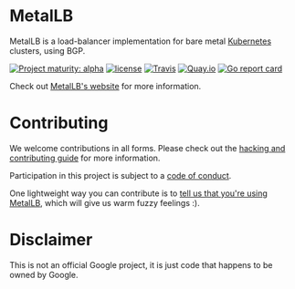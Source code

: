 # MetalLB

MetalLB is a load-balancer implementation for bare
metal [Kubernetes](https://kubernetes.io) clusters, using BGP.

[![Project maturity: alpha](https://img.shields.io/badge/maturity-alpha-yellow.svg)](https://metallb.universe.tf/maturity/) [![license](https://img.shields.io/github/license/google/metallb.svg?maxAge=2592000)](https://github.com/google/netboot/blob/master/LICENSE) [![Travis](https://img.shields.io/travis/google/metallb.svg?maxAge=2592000)](https://travis-ci.org/google/netboot) [![Quay.io](https://img.shields.io/badge/containers-ready-green.svg)](https://quay.io/metallb) [![Go report card](https://goreportcard.com/badge/github.com/google/metallb)](https://goreportcard.com/report/github.com/google/metallb)

Check out [MetalLB's website](https://metallb.universe.tf) for more
information.

# Contributing

We welcome contributions in all forms. Please check out
the
[hacking and contributing guide](https://metallb.universe.tf/hacking/)
for more information.

Participation in this project is subject to
a [code of conduct](https://metallb.universe.tf/code-of-conduct/).

One lightweight way you can contribute is
to
[tell us that you're using MetalLB](https://github.com/google/metallb/issues/5),
which will give us warm fuzzy feelings :).

# Disclaimer

This is not an official Google project, it is just code that happens
to be owned by Google.
